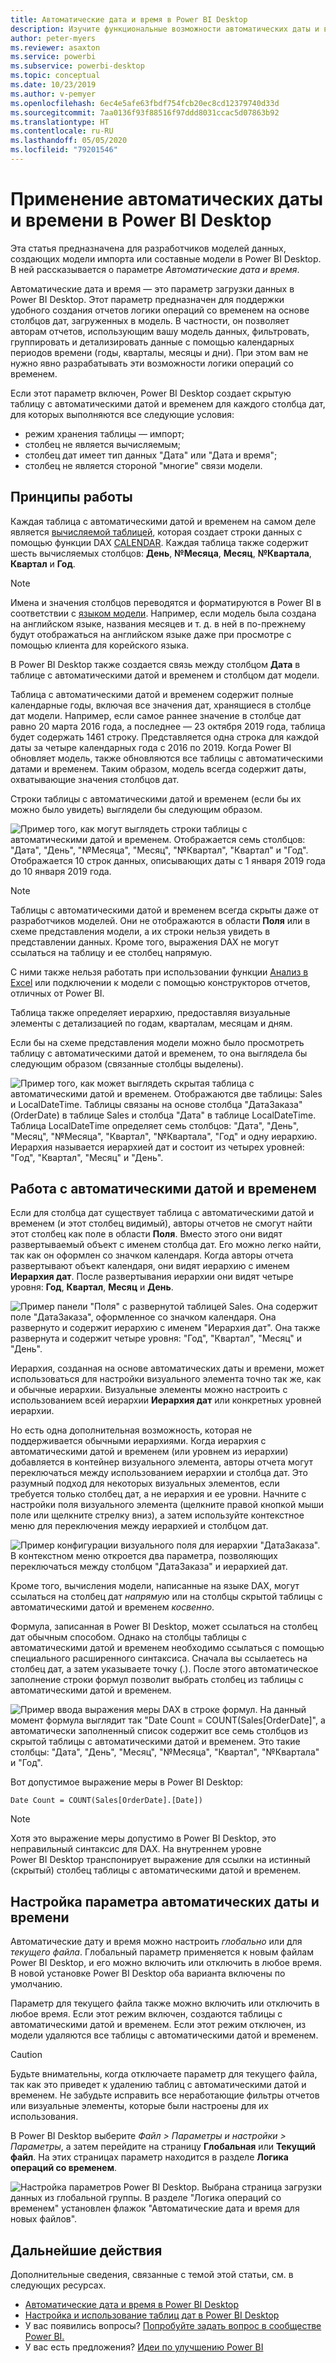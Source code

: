 ```yaml
---
title: Автоматические дата и время в Power BI Desktop
description: Изучите функциональные возможности автоматических даты и времени в Power BI Desktop.
author: peter-myers
ms.reviewer: asaxton
ms.service: powerbi
ms.subservice: powerbi-desktop
ms.topic: conceptual
ms.date: 10/23/2019
ms.author: v-pemyer
ms.openlocfilehash: 6ec4e5afe63fbdf754fcb20ec8cd12379740d33d
ms.sourcegitcommit: 7aa0136f93f88516f97ddd8031ccac5d07863b92
ms.translationtype: HT
ms.contentlocale: ru-RU
ms.lasthandoff: 05/05/2020
ms.locfileid: "79201546"
---
```

# <a name="apply-auto-datetime-in-power-bi-desktop"></a>Применение автоматических даты и времени в Power BI Desktop

Эта статья предназначена для разработчиков моделей данных, создающих модели импорта или составные модели в Power BI Desktop. В ней рассказывается о параметре _Автоматические дата и время_.

Автоматические дата и время — это параметр загрузки данных в Power BI Desktop. Этот параметр предназначен для поддержки удобного создания отчетов логики операций со временем на основе столбцов дат, загруженных в модель. В частности, он позволяет авторам отчетов, использующим вашу модель данных, фильтровать, группировать и детализировать данные с помощью календарных периодов времени (годы, кварталы, месяцы и дни). При этом вам не нужно явно разрабатывать эти возможности логики операций со временем.

Если этот параметр включен, Power BI Desktop создает скрытую таблицу с автоматическими датой и временем для каждого столбца дат, для которых выполняются все следующие условия:

- режим хранения таблицы — импорт;
- столбец не является вычисляемым;
- столбец дат имеет тип данных "Дата" или "Дата и время";
- столбец не является стороной "многие" связи модели.

## <a name="how-it-works"></a>Принципы работы

Каждая таблица c автоматическими датой и временем на самом деле является [вычисляемой таблицей](desktop-calculated-tables.md), которая создает строки данных с помощью функции DAX [CALENDAR](/dax/calendar-function-dax). Каждая таблица также содержит шесть вычисляемых столбцов: **День**, **№Месяца**, **Месяц**, **№Квартала**, **Квартал** и **Год**.

> [!NOTE]
> Имена и значения столбцов переводятся и форматируются в Power BI в соответствии с [языком модели](supported-languages-countries-regions.md#choose-the-language-for-the-model-in-power-bi-desktop). Например, если модель была создана на английском языке, названия месяцев и т. д. в ней в по-прежнему будут отображаться на английском языке даже при просмотре с помощью клиента для корейского языка.

В Power BI Desktop также создается связь между столбцом **Дата** в таблице с автоматическими датой и временем и столбцом дат модели.

Таблица с автоматическими датой и временем содержит полные календарные годы, включая все значения дат, хранящиеся в столбце дат модели. Например, если самое раннее значение в столбце дат равно 20 марта 2016 года, а последнее — 23 октября 2019 года, таблица будет содержать 1461 строку. Представляется одна строка для каждой даты за четыре календарных года с 2016 по 2019. Когда Power BI обновляет модель, также обновляются все таблицы с автоматическими датами и временем. Таким образом, модель всегда содержит даты, охватывающие значения столбцов дат.

Строки таблицы с автоматическими датой и временем (если бы их можно было увидеть) выглядели бы следующим образом.

![Пример того, как могут выглядеть строки таблицы с автоматическими датой и временем. Отображается семь столбцов: "Дата", "День", "№Месяца", "Месяц", "№Квартал", "Квартал" и "Год". Отображается 10 строк данных, описывающих даты с 1 января 2019 года до 10 января 2019 года.](media/desktop-auto-date-time/auto-date-time-hidden-table-example-rows.png)

> [!NOTE]
> Таблицы с автоматическими датой и временем всегда скрыты даже от разработчиков моделей. Они не отображаются в области **Поля** или в схеме представления модели, а их строки нельзя увидеть в представлении данных. Кроме того, выражения DAX не могут ссылаться на таблицу и ее столбец напрямую.
>
> С ними также нельзя работать при использовании функции [Анализ в Excel](service-analyze-in-excel.md) или подключении к модели с помощью конструкторов отчетов, отличных от Power BI.

Таблица также определяет иерархию, предоставляя визуальные элементы с детализацией по годам, кварталам, месяцам и дням.

Если бы на схеме представления модели можно было просмотреть таблицу с автоматическими датой и временем, то она выглядела бы следующим образом (связанные столбцы выделены).

![Пример того, как может выглядеть скрытая таблица с автоматическими датой и временем. Отображаются две таблицы: Sales и LocalDateTime. Таблицы связаны на основе столбца "ДатаЗаказа" (OrderDate) в таблице Sales и столбца "Дата" в таблице LocalDateTime. Таблица LocalDateTime определяет семь столбцов: "Дата", "День", "Месяц", "№Месяца", "Квартал", "№Квартала", "Год" и одну иерархию. Иерархия называется иерархией дат и состоит из четырех уровней: "Год", "Квартал", "Месяц" и "День".](media/desktop-auto-date-time/auto-date-time-hidden-table-example-diagram.png)

## <a name="work-with-auto-datetime"></a>Работа с автоматическими датой и временем

Если для столбца дат существует таблица с автоматическими датой и временем (и этот столбец видимый), авторы отчетов не смогут найти этот столбец как поле в области **Поля**. Вместо этого они видят развертываемый объект с именем столбца дат. Его можно легко найти, так как он оформлен со значком календаря. Когда авторы отчета развертывают объект календаря, они видят иерархию с именем **Иерархия дат**. После развертывания иерархии они видят четыре уровня: **Год**, **Квартал**, **Месяц** и **День**.

![Пример панели "Поля" с развернутой таблицей Sales. Она содержит поле "ДатаЗаказа", оформленное со значком календаря. Она развернуто и содержит иерархию с именем "Иерархия дат". Она также развернута и содержит четыре уровня: "Год", "Квартал", "Месяц" и "День".](media/desktop-auto-date-time/auto-date-time-fields-pane-example.png)

Иерархия, созданная на основе автоматических даты и времени, может использоваться для настройки визуального элемента точно так же, как и обычные иерархии. Визуальные элементы можно настроить с использованием всей иерархии **Иерархия дат** или конкретных уровней иерархии.

Но есть одна дополнительная возможность, которая не поддерживается обычными иерархиями. Когда иерархия с автоматическими датой и временем (или уровнем из иерархии) добавляется в контейнер визуального элемента, авторы отчета могут переключаться между использованием иерархии и столбца дат. Это разумный подход для некоторых визуальных элементов, если требуется только столбец дат, а не иерархия и ее уровни. Начните с настройки поля визуального элемента (щелкните правой кнопкой мыши поле или щелкните стрелку вниз), а затем используйте контекстное меню для переключения между иерархией и столбцом дат.

![Пример конфигурации визуального поля для иерархии "ДатаЗаказа". В контекстном меню откроется два параметра, позволяющих переключаться между столбцом "ДатаЗаказа" и иерархией дат.](media/desktop-auto-date-time/auto-date-time-configure-visuals-fields.png)

Кроме того, вычисления модели, написанные на языке DAX, могут ссылаться на столбец дат _напрямую_ или на столбцы скрытой таблицы с автоматическими датой и временем _косвенно_.

Формула, записанная в Power BI Desktop, может ссылаться на столбец дат обычным способом. Однако на столбцы таблицы с автоматическими датой и временем необходимо ссылаться с помощью специального расширенного синтаксиса. Сначала вы ссылаетесь на столбец дат, а затем указываете точку (.). После этого автоматическое заполнение строки формул позволит выбрать столбец из таблицы с автоматическими датой и временем.

![Пример ввода выражения меры DAX в строке формул. На данный момент формула выглядит так "Date Count = COUNT(Sales[OrderDate]", а автоматически заполненный список содержит все семь столбцов из скрытой таблицы с автоматическими датой и временем. Это такие столбцы: "Дата", "День", "Месяц", "№Месяца", "Квартал", "№Квартала" и "Год".](media/desktop-auto-date-time/auto-date-time-dax-auto-complete.png)

Вот допустимое выражение меры в Power BI Desktop:

```dax
Date Count = COUNT(Sales[OrderDate].[Date])
```

> [!NOTE]
> Хотя это выражение меры допустимо в Power BI Desktop, это неправильный синтаксис для DAX. На внутреннем уровне Power BI Desktop транспонирует выражение для ссылки на истинный (скрытый) столбец таблицы с автоматическими датой и временем.

## <a name="configure-auto-datetime-option"></a>Настройка параметра автоматических даты и времени

Автоматические дату и время можно настроить _глобально_ или для _текущего файла_. Глобальный параметр применяется к новым файлам Power BI Desktop, и его можно включить или отключить в любое время. В новой установке Power BI Desktop оба варианта включены по умолчанию.

Параметр для текущего файла также можно включить или отключить в любое время. Если этот режим включен, создаются таблицы с автоматическими датой и временем. Если этот режим отключен, из модели удаляются все таблицы с автоматическими датой и временем.

> [!CAUTION]
> Будьте внимательны, когда отключаете параметр для текущего файла, так как это приведет к удалению таблиц с автоматическими датой и временем. Не забудьте исправить все неработающие фильтры отчетов или визуальные элементы, которые были настроены для их использования.

В Power BI Desktop выберите _Файл > Параметры и настройки > Параметры_, а затем перейдите на страницу **Глобальная** или **Текущий файл**. На этих страницах параметр находится в разделе **Логика операций со временем**.

![Настройка параметров Power BI Desktop. Выбрана страница загрузки данных из глобальной группы. В разделе "Логика операций со временем" установлен флажок "Автоматические дата и время для новых файлов".](media/desktop-auto-date-time/auto-date-time-configure-global-options.png)

## <a name="next-steps"></a>Дальнейшие действия

Дополнительные сведения, связанные с темой этой статьи, см. в следующих ресурсах.

- [Автоматические дата и время в Power BI Desktop](guidance/auto-date-time.md)
- [Настройка и использование таблиц дат в Power BI Desktop](desktop-date-tables.md)
- У вас появились вопросы? [Попробуйте задать вопрос в сообществе Power BI.](https://community.powerbi.com/)
- У вас есть предложения? [Идеи по улучшению Power BI](https://ideas.powerbi.com/)

